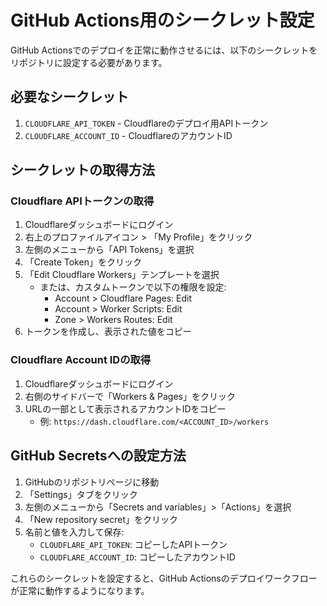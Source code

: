 # GitHub Actions用のシークレット設定

GitHub Actionsでのデプロイを正常に動作させるには、以下のシークレットをリポジトリに設定する必要があります。

## 必要なシークレット

1. `CLOUDFLARE_API_TOKEN` - Cloudflareのデプロイ用APIトークン
2. `CLOUDFLARE_ACCOUNT_ID` - CloudflareのアカウントID

## シークレットの取得方法

### Cloudflare APIトークンの取得

1. Cloudflareダッシュボードにログイン
2. 右上のプロファイルアイコン > 「My Profile」をクリック
3. 左側のメニューから「API Tokens」を選択
4. 「Create Token」をクリック
5. 「Edit Cloudflare Workers」テンプレートを選択
   - または、カスタムトークンで以下の権限を設定:
     - Account > Cloudflare Pages: Edit
     - Account > Worker Scripts: Edit
     - Zone > Workers Routes: Edit
6. トークンを作成し、表示された値をコピー

### Cloudflare Account IDの取得

1. Cloudflareダッシュボードにログイン
2. 右側のサイドバーで「Workers & Pages」をクリック
3. URLの一部として表示されるアカウントIDをコピー
   - 例: `https://dash.cloudflare.com/<ACCOUNT_ID>/workers`

## GitHub Secretsへの設定方法

1. GitHubのリポジトリページに移動
2. 「Settings」タブをクリック
3. 左側のメニューから「Secrets and variables」>「Actions」を選択
4. 「New repository secret」をクリック
5. 名前と値を入力して保存:
   - `CLOUDFLARE_API_TOKEN`: コピーしたAPIトークン
   - `CLOUDFLARE_ACCOUNT_ID`: コピーしたアカウントID

これらのシークレットを設定すると、GitHub Actionsのデプロイワークフローが正常に動作するようになります。 